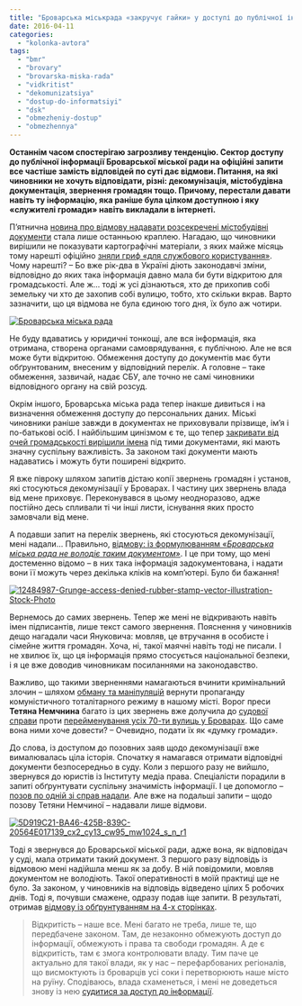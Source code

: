 ```yaml
---
title: "Броварська міськрада «закручує гайки» у доступі до публічної інформації"
date: 2016-04-11
categories: 
  - "kolonka-avtora"
tags: 
  - "bmr"
  - "brovary"
  - "brovarska-miska-rada"
  - "vidkritist"
  - "dekomunizatsiya"
  - "dostup-do-informatsiyi"
  - "dsk"
  - "obmezheniy-dostup"
  - "obmezhennya"
---
```


**Останнім часом спостерігаю загрозливу тенденцію. Сектор доступу до публічної інформації Броварської міської ради на офіційні запити все частіше замість відповідей по суті дає відмови. Питання, на які чиновники не хочуть відповідати, різні: декомунізація, містобудівна документація, звернення громадян тощо. Причому, перестали давати навіть ту інформацію, яка раніше була цілком доступною і яку «служителі громади» навіть викладали в інтернеті.**

П’ятнична [новина про відмову надавати розсекречені містобудівні документи](https://mpz.brovary.org/miskrada-vidmovlyaye-v-dostupi-rozsekrechenyh-detalnyh-planiv-terytorij-brovariv/) стала лише останньою краплею. Нагадаю, що чиновники вирішили не показувати картографічні матеріали, з яких майже місяць тому нарешті офіційно [зняли гриф «для службового користування»](https://mpz.brovary.org/genplan-brovariv-nareshti-rozsekretyly-ale-ne-povnistyu-dokument/). Чому нарешті? – Бо вже рік-два в Україні діють законодавчі зміни, відповідно до яких така інформація давно мала би бути відкритою для громадськості. Але ж… тоді ж усі дізнаються, хто де прихопив собі земельку чи хто де захопив собі вулицю, тобто, хто скільки вкрав. Варто зазначити, що ця відмова не була єдиною того дня, їх було аж чотири.

[![Броварська міська рада](https://mpz.brovary.org/wp-content/uploads/2012/07/Bud_vlya-m_skoyi-radi-zagalniy-plan-3.jpg)](https://mpz.brovary.org/wp-content/uploads/2012/07/Bud_vlya-m_skoyi-radi-zagalniy-plan-3.jpg)

Не буду вдаватись у юридичні тонкощі, але вся інформація, яка отримана, створена органами самоврядування, є публічною. Але не вся може бути відкритою. Обмеження доступу до документів має бути обґрунтованим, внесеним у відповідний перелік. А головне – таке обмеження, зазвичай, надає СБУ, але точно не самі чиновники відповідного органу на свій розсуд.

Окрім іншого, Броварська міська рада тепер інакше дивиться і на визначення обмеження доступу до персональних даних. Міські чиновники раніше завжди в документах не приховували прізвище, ім’я і по-батькові осіб. І найбільшим цинізмом є те, що тепер [закривати від очей громадськості вирішили імена](http://www.slideshare.net/DmytroKarpiy/ss-60699268) під тими документами, які мають значну суспільну важливість. За законом такі документи мають надаватись і можуть бути поширені відкрито.

Я вже півроку шляхом запитів дістаю копії звернень громадян і установ, які стосуються декомунізації у Броварах. І частину цих звернень влада від мене приховує. Переконувався в цьому неодноразово, адже постійно десь спливали ті чи інші листи, існування яких просто замовчали від мене.

А подавши запит на перелік звернень, які стосуються декомунізації, мені надали… Правильно, [відмову: із формулюванням «_Броварська міська рада не володіє таким документом_»](http://www.slideshare.net/DmytroKarpiy/ss-60699494). І це при тому, що мені достеменно відомо – в них така інформація задокументована, і надати вони її можуть через декілька кліків на комп’ютері. Було би бажання!

[![12484987-Grunge-access-denied-rubber-stamp-vector-illustration-Stock-Photo](https://mpz.brovary.org/wp-content/uploads/2016/04/12484987-Grunge-access-denied-rubber-stamp-vector-illustration-Stock-Photo.jpg)](https://mpz.brovary.org/wp-content/uploads/2016/04/12484987-Grunge-access-denied-rubber-stamp-vector-illustration-Stock-Photo.jpg)

Вернемось до самих звернень. Тепер же мені не відкривають навіть імен підписантів, лише текст самого звернення. Пояснення у чиновників дещо нагадали часи Януковича: мовляв, це втручання в особисте і сімейне життя громадян. Хоча, ні, такої маячні навіть тоді не писали. І не хвилює їх, що ця інформація прямо стосується національної безпеки, і я це вже доводив чиновникам посиланнями на законодавство.

Важливо, що такими зверненнями намагаються вчинити кримінальний злочин – шляхом [обману та маніпуляцій](http://www.slideshare.net/DmytroKarpiy/07072015-53250883) вернути пропаганду комуністичного тоталітарного режиму в нашому місті. Ворог преси **Тетяна Немчнина** багато із цих звернень вже долучила до [судової справи](https://mpz.brovary.org/za-i-proty-perejmenuvannya-brovarskyh-vulyts-rozpochalysya-sudovi-bataliyi/) проти [перейменування усіх 70-ти вулиць у Броварах](https://mpz.brovary.org/u-brovarah-z-yavylys-vulytsi-na-chest-stepana-bandery-nebesnoyi-sotni-ta-geroyiv-ato/). Що саме вона ними хоче довести? – Очевидно, подати їх як «думку громади».

До слова, із доступом до позовних заяв щодо декомунізації вже вималювалась ціла історія. Спочатку я намагався отримати відповідні документи безпосередньо в суду. Коли з першого разу не вийшло, звернувся до юристів із Інституту медіа права. Спеціалісти порадили в запиті обґрунтувати суспільну значимість інформації. І це допомогло – [позов по одній зі справ надали](https://mpz.brovary.org/nadannya-zhurnalistu-kopiyi-pozovnoyi-zayavy-pro-dekomunizatsiyu-ye-uspishnoyu-istoriyeyu-dostupu-do-informatsiyi-yurysty/). Але вже на подальші запити – щодо позову Тетяни Немчиної – надавали лише відмови.

[![5D919C21-BA46-425B-839C-20564E017139_cx2_cy13_cw95_mw1024_s_n_r1](https://mpz.brovary.org/wp-content/uploads/2016/04/5D919C21-BA46-425B-839C-20564E017139_cx2_cy13_cw95_mw1024_s_n_r1.jpg)](https://mpz.brovary.org/wp-content/uploads/2016/04/5D919C21-BA46-425B-839C-20564E017139_cx2_cy13_cw95_mw1024_s_n_r1.jpg)

Тоді я звернувся до Броварської міської ради, адже вона, як відповідач у суді, мала отримати такий документ. З першого разу відповідь із відмовою мені надійшла менш як за добу. В ній повідомили, мовляв документом не володіють. Такої оперативності в моїй практиці ще не було. За законом, у чиновників на відповідь відведено цілих 5 робочих днів. Тоді я, почувши смажене, одразу подав іще запити. В результаті, отримав [відмову із обґрунтуванням на 4-х сторінках](http://www.slideshare.net/DmytroKarpiy/ss-60699121).

> Відкритість – наше все. Мені багато не треба, лише те, що передбачене законом. Там, де незаконно обмежують доступ до інформації, обмежують і права та свободи громадян. А де є відкритість, там є змога контролювати владу. Тим паче це актуально для такої влади, як у нас – перефарбованих регіоналів, що висмоктують із броварців усі соки і перетворюють наше місто на руїну. Сподіваюсь, влада схаменеться, і мені не доведеться знову із нею [судитися за доступ до інформації](https://mpz.brovary.org/miskrada-nadala-povnu-zagalnu-informatsiyu-pro-bomboshovishha-brovariv/).
